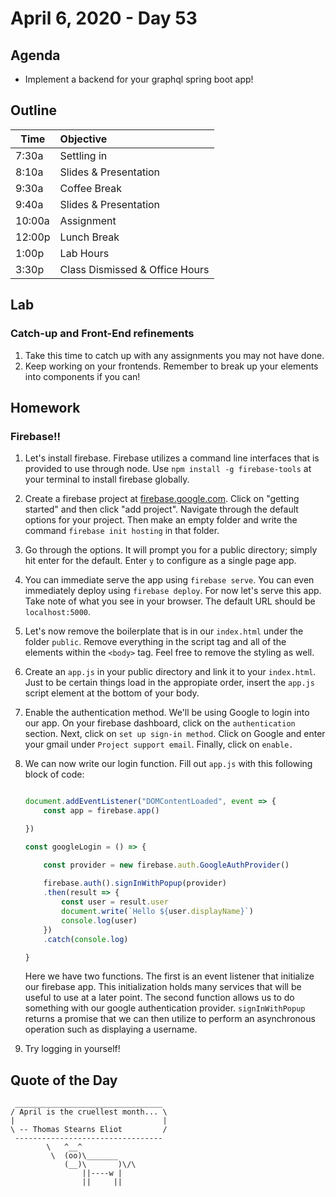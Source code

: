 # April 6, 2020 - Day 53


## Agenda

- Implement a backend for your graphql spring boot app! 

## Outline

| Time   | Objective                        |
| -------|:---------------------------------|
| 7:30a  | Settling in                      |
| 8:10a  | Slides & Presentation            |
| 9:30a  | Coffee Break                     |
| 9:40a  | Slides & Presentation            |
| 10:00a | Assignment                       |
| 12:00p | Lunch Break                      |
| 1:00p  | Lab Hours                        |
| 3:30p  | Class Dismissed & Office Hours   |

## Lab

### Catch-up and Front-End refinements 

1. Take this time to catch up with any assignments you may not have done. 
2. Keep working on your frontends. Remember to break up your elements into components if you can! 


## Homework 

### Firebase!!

1. Let's install firebase. Firebase utilizes a command line interfaces that is provided to use through node. Use `npm install -g firebase-tools` at your terminal to install firebase globally. 

2. Create a firebase project at [firebase.google.com](firebase.google.com). Click on "getting started" and then click "add project". Navigate through the default options for your project. Then make an empty folder and write the command `firebase init hosting` in that folder.

3. Go through the options. It will prompt you for a public directory; simply hit enter for the default. Enter `y` to configure as a single page app. 

4. You can immediate serve the app using `firebase serve`. You can even immediately deploy using `firebase deploy`. For now let's serve this app. Take note of what you see in your browser. The default URL should be `localhost:5000`. 

5. Let's now remove the boilerplate that is in our `index.html` under the folder `public`. Remove everything in the script tag and all of the elements within the `<body>` tag. Feel free to remove the styling as well.

6. Create an `app.js` in your public directory and link it to your `index.html`. Just to be certain things load in the appropiate order, insert the `app.js` script element at the bottom of your body. 

7. Enable the authentication method. We'll be using Google to login into our app. On your firebase dashboard, click on the `authentication` section. Next, click on `set up sign-in method`. Click on Google and enter your gmail under `Project support email`. Finally, click on `enable.` 

8. We can now write our login function. Fill out `app.js` with this following block of code: 

    ```JavaScript

    document.addEventListener("DOMContentLoaded", event => {
        const app = firebase.app()

    })

    const googleLogin = () => {

        const provider = new firebase.auth.GoogleAuthProvider()
        
        firebase.auth().signInWithPopup(provider)
        .then(result => {
            const user = result.user
            document.write(`Hello ${user.displayName}`)
            console.log(user)
        })
        .catch(console.log)

    }
    ```
    Here we have two functions. The first is an event listener that initialize our firebase app. This initialization holds many services that will be useful to use at a later point.  The second function allows us to do something with our google authentication provider. `signInWithPopup` returns a promise that we can then utilize to perform an asynchronous operation such as displaying a username. 


9. Try logging in yourself! 





## Quote of the Day 
```
 _________________________________
/ April is the cruellest month... \
|                                 |
\ -- Thomas Stearns Eliot         /
 ---------------------------------
        \   ^__^
         \  (oo)\_______
            (__)\       )\/\
                ||----w |
                ||     ||

```
